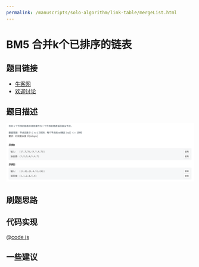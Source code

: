 ```yaml
---
permalink: /manuscripts/solo-algorithm/link-table/mergeList.html
---
```

# BM5 合并k个已排序的链表




## 题目链接

- [牛客网](https://www.nowcoder.com/share/jump/8484115461694589240005)
- [欢迎讨论]()

## 题目描述

![反转链表.png](../images/mergeLists.png)



## 刷题思路

## 代码实现

@[code js](@code/algorithm/interview-101/mergeLists.js)


## 一些建议